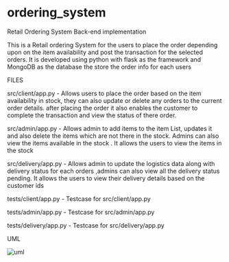 # ordering_system
Retail Ordering System Back-end implementation

This is a Retail ordering System for the users to place the order depending upon on the item availability 
and post the transaction for the selected orders. It is developed using python with flask as the framework
and MongoDB as the database the store the order info for each users


FILES

src/client/app.py - Allows users to place the order based on the item availability in stock, they can also update or delete any orders to the current order details.
after placing the order it also enables the customer to complete the transaction and view the status of there order.

src/admin/app.py - Allows admin to add items to the item List, updates it and also delete the items which are not there in the stock. Admins can also view the 
items available in the stock . It allows the users to view the items in the stock

src/delivery/app.py - Allows admin to update the logistics data along with delivery status for each orders ,admins can also view all the delivery status pending. 
It allows the users to view their delivery details based on the customer ids

tests/client/app.py - Testcase for src/client/app.py

tests/admin/app.py - Testcase for src/admin/app.py

tests/delivery/app.py - Testcase for src/delivery/app.py

UML

![uml](https://user-images.githubusercontent.com/31721523/194814300-07601290-01a3-49f0-b28d-7dffafce9663.png)
